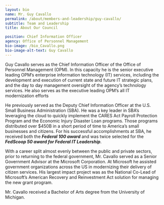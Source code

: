 ```yaml
---
layout: bio
name: Mr. Guy Cavallo
permalink: /about/members-and-leadership/guy-cavallo/
subtitle: Team and Leadership
title: About Our Council

position: Chief Information Officer
agency: Office of Personnel Management
bio-image: /bio_Cavallo.png
bio-image-alt-text: Guy Cavallo
---
```


Guy Cavallo serves as the Chief Information Officer of the Office of Personnel Management (OPM). In this capacity he is the senior executive leading OPM’s enterprise information technology (IT) services, including the development and execution of current state and future IT strategic plans, and the day to day management oversight of the agency’s technology services. He also serves as the executive leading OPM’s all IT modernization efforts

He previously served as the Deputy Chief Information Officer at the U.S. Small Business Administration (SBA). He was a key leader in SBA’s leveraging the cloud to quickly implement the CARES Act Payroll Protection Program and the Economic Injury Disaster Loan programs. Those programs distributed over $450B in a short period of time to America’s small businesses and citizens. For his successful accomplishments at SBA, he received both the <b><em>Federal 100 award</em></b> and was twice selected for the <b><em>FedScoop 50 award for Federal IT Leadership</em></b>.  

With a career split almost evenly between the public and private sectors, prior to returning to the federal government, Mr. Cavallo served as a Senior Government Advisor at the Microsoft Corporation.  At Microsoft he assisted government organizations across the US in modernizing their delivery of citizen services.  His largest impact project was as the National Co-Lead of Microsoft’s American Recovery and Reinvestment Act solution for managing the new grant program.  

Mr. Cavallo received a Bachelor of Arts degree from the University of Michigan.  
 
